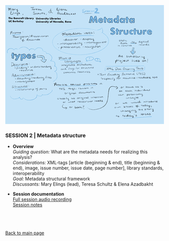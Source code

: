![graphic recording session 2](images/graphic-recording-session2.png)
### SESSION 2 | Metadata structure 

- **Overview**  
    *Guiding question:* What are the metadata needs for realizing this analysis?  
	*Considerations:*	XML-tags [article (beginning & end), title (beginning & end), image, issue number, issue date, page number], library standards, interoperability   
	*Goal:*	Metadata structural framework   
	*Discussants:*	Mary Elings (lead), Teresa Schultz & Elena Azadbakht

    
- **Session documentation**  
    [Full session audio recording](link)  
    [Session notes](link)
  
&nbsp;
-----------------------------
[Back to main page](../readme.md)